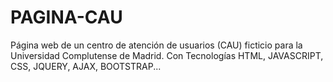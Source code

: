 # PAGINA-CAU
Página web de un centro de atención de usuarios (CAU) ficticio para la Universidad Complutense de Madrid. Con Tecnologías HTML, JAVASCRIPT, CSS, JQUERY, AJAX, BOOTSTRAP...
